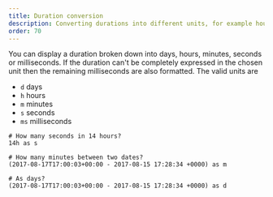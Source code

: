 ```yaml
---
title: Duration conversion
description: Converting durations into different units, for example hours.
order: 70
---
```

You can display a duration broken down into days, hours, minutes, seconds or milliseconds. If the duration can't be completely
expressed in the chosen unit then the remaining milliseconds are also formatted. The valid units are
 
 - `d` days
 - `h` hours
 - `m` minutes
 - `s` seconds
 - `ms` milliseconds

````
# How many seconds in 14 hours?
14h as s

# How many minutes between two dates?
(2017-08-17T17:00:03+00:00 - 2017-08-15 17:28:34 +0000) as m

# As days?
(2017-08-17T17:00:03+00:00 - 2017-08-15 17:28:34 +0000) as d
````    
